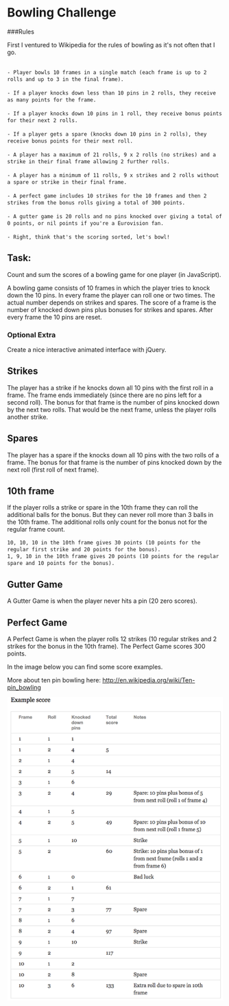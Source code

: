 
Bowling Challenge
=================

###Rules

First I ventured to Wikipedia for the rules of bowling as it's not often that I go.

```

- Player bowls 10 frames in a single match (each frame is up to 2 rolls and up to 3 in the final frame).

- If a player knocks down less than 10 pins in 2 rolls, they receive as many points for the frame.

- If a player knocks down 10 pins in 1 roll, they receive bonus points for their next 2 rolls. 

- If a player gets a spare (knocks down 10 pins in 2 rolls), they receive bonus points for their next roll.

- A player has a maximum of 21 rolls, 9 x 2 rolls (no strikes) and a strike in their final frame allowing 2 further rolls.

- A player has a minimum of 11 rolls, 9 x strikes and 2 rolls without a spare or strike in their final frame.

- A perfect game includes 10 strikes for the 10 frames and then 2 strikes from the bonus rolls giving a total of 300 points.

- A gutter game is 20 rolls and no pins knocked over giving a total of 0 points, or nil points if you're a Eurovision fan.

- Right, think that's the scoring sorted, let's bowl!

```

Task: 
-----

Count and sum the scores of a bowling game for one player (in JavaScript).

A bowling game consists of 10 frames in which the player tries to knock down the 10 pins. In every frame the player can roll one or two times. The actual number depends on strikes and spares. The score of a frame is the number of knocked down pins plus bonuses for strikes and spares. After every frame the 10 pins are reset.


### Optional Extra

Create a nice interactive animated interface with jQuery.

## Strikes

The player has a strike if he knocks down all 10 pins with the first roll in a frame. The frame ends immediately (since there are no pins left for a second roll). The bonus for that frame is the number of pins knocked down by the next two rolls. That would be the next frame, unless the player rolls another strike.

## Spares

The player has a spare if the knocks down all 10 pins with the two rolls of a frame. The bonus for that frame is the number of pins knocked down by the next roll (first roll of next frame).

## 10th frame

If the player rolls a strike or spare in the 10th frame they can roll the additional balls for the bonus. But they can never roll more than 3 balls in the 10th frame. The additional rolls only count for the bonus not for the regular frame count.

    10, 10, 10 in the 10th frame gives 30 points (10 points for the regular first strike and 20 points for the bonus).
    1, 9, 10 in the 10th frame gives 20 points (10 points for the regular spare and 10 points for the bonus).

## Gutter Game

A Gutter Game is when the player never hits a pin (20 zero scores).

## Perfect Game

A Perfect Game is when the player rolls 12 strikes (10 regular strikes and 2 strikes for the bonus in the 10th frame). The Perfect Game scores 300 points.

In the image below you can find some score examples.

More about ten pin bowling here: http://en.wikipedia.org/wiki/Ten-pin_bowling

![Ten Pin Score Example](images/example_ten_pin_scoring.png)
